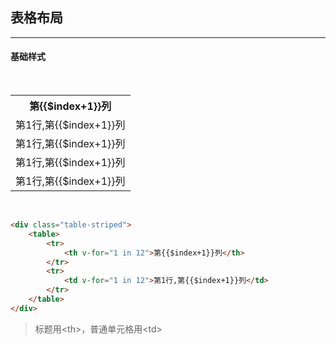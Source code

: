 ##  表格布局

---

####  基础样式

<br>

<div class="table-striped">
    <table>
        <tr>
            <th v-for="1 in 12">第{{$index+1}}列</th>
        </tr>
        <tr>
            <td v-for="1 in 12">第1行,第{{$index+1}}列</td>
        </tr>
        <tr>
            <td v-for="1 in 12">第1行,第{{$index+1}}列</td>
        </tr>
        <tr>
            <td v-for="1 in 12">第1行,第{{$index+1}}列</td>
        </tr>
        <tr>
            <td v-for="1 in 12">第1行,第{{$index+1}}列</td>
        </tr>
    </table>
</div>

<br>

```html
<div class="table-striped">
    <table>
        <tr>
            <th v-for="1 in 12">第{{$index+1}}列</th> 
        </tr>
        <tr>
            <td v-for="1 in 12">第1行,第{{$index+1}}列</td> 
        </tr>
    </table>
</div>
```

> 标题用\<th\>，普通单元格用\<td\>